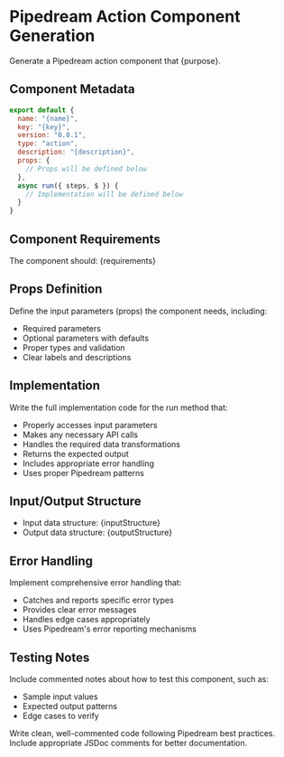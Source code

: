 # Pipedream Action Component Generation

Generate a Pipedream action component that {purpose}.

## Component Metadata
```javascript
export default {
  name: "{name}",
  key: "{key}",
  version: "0.0.1",
  type: "action",
  description: "{description}",
  props: {
    // Props will be defined below
  },
  async run({ steps, $ }) {
    // Implementation will be defined below
  }
}
```

## Component Requirements
The component should:
{requirements}

## Props Definition
Define the input parameters (props) the component needs, including:
- Required parameters
- Optional parameters with defaults
- Proper types and validation
- Clear labels and descriptions

## Implementation
Write the full implementation code for the run method that:
- Properly accesses input parameters
- Makes any necessary API calls
- Handles the required data transformations
- Returns the expected output
- Includes appropriate error handling
- Uses proper Pipedream patterns

## Input/Output Structure
- Input data structure: {inputStructure}
- Output data structure: {outputStructure}

## Error Handling
Implement comprehensive error handling that:
- Catches and reports specific error types
- Provides clear error messages
- Handles edge cases appropriately
- Uses Pipedream's error reporting mechanisms

## Testing Notes
Include commented notes about how to test this component, such as:
- Sample input values
- Expected output patterns
- Edge cases to verify

Write clean, well-commented code following Pipedream best practices. Include appropriate JSDoc comments for better documentation.